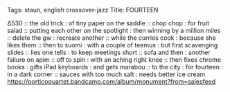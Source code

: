 Tags: staun, english crossover-jazz 
Title: FOURTEEN
  
∆530 :: the old trick : of tiny paper on the saddle :: chop chop : for fruit salad :: putting each other on the spotlight : then winning by a million miles :: delete the gw : recreate another :: while the curries cook : because she likes them :: then to suomi : with a couple of teemus : but first scavenging slides :: lies one tells : to keep meetings short :: sofa and then : another failure on apim :: off to spin : with an aching right knee :: then fixes chrome books : gifts iPad keyboards : and gets marabou :: to the city : for fourteen : in a dark corner :: sauces with too much salt : needs better ice cream
<https://porticoquartet.bandcamp.com/album/monument?from=salesfeed>  